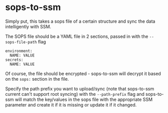 # sops-to-ssm
Simply put, this takes a sops file of a certain structure and sync the data intelligently with SSM.

The SOPS file should be a YAML file in 2 sections, passed in with the `--sops-file-path` flag

```
environment:
  NAME: VALUE
secrets:
  NAME: VALUE
```

Of course, the file should be encrypted - sops-to-ssm will decrypt it based on the `sops:` section in the file.

Specify the path prefix you want to upload/sync (note that sops-to-ssm current can't support root syncing) with the `--path-prefix` flag and sops-to-ssm will match the key/values 
in the sops file with the appropriate SSM parameter and create it if it is missing or update it if it changed.
